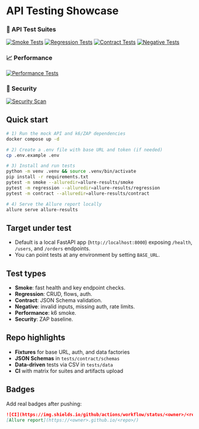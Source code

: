 # API Testing Showcase

### 🧪 API Test Suites

[![Smoke Tests](https://img.shields.io/github/actions/workflow/status/AddyAlago/custom-api-testing-showcase/api-tests.yml?label=smoke&logo=pytest)](https://github.com/<YOUR_GH_USER>/<REPO>/actions/workflows/api-tests.yml)
[![Regression Tests](https://img.shields.io/github/actions/workflow/status/AddyAlago/custom-api-testing-showcase/api-tests.yml?label=regression&logo=pytest)](https://github.com/<YOUR_GH_USER>/<REPO>/actions/workflows/api-tests.yml)
[![Contract Tests](https://img.shields.io/github/actions/workflow/status/AddyAlago/custom-api-testing-showcase/api-tests.yml?label=contract&logo=pytest)](https://github.com/<YOUR_GH_USER>/<REPO>/actions/workflows/api-tests.yml)
[![Negative Tests](https://img.shields.io/github/actions/workflow/status/AddyAlago/custom-api-testing-showcase/api-tests.yml?label=negative&logo=pytest)](https://github.com/<YOUR_GH_USER>/<REPO>/actions/workflows/api-tests.yml)

### 📈 Performance

[![Performance Tests](https://img.shields.io/github/actions/workflow/status/AddyAlago/custom-api-testing-showcase/api-tests.yml?label=performance&logo=k6)](https://github.com/<YOUR_GH_USER>/<REPO>/actions/workflows/api-tests.yml)

### 🔐 Security

[![Security Scan](https://img.shields.io/github/actions/workflow/status/AddyAlago/custom-api-testing-showcase/api-tests.yml?label=security&logo=github)](https://github.com/<YOUR_GH_USER>/<REPO>/actions/workflows/api-tests.yml)

## Quick start

```bash
# 1) Run the mock API and k6/ZAP dependencies
docker compose up -d

# 2) Create a .env file with base URL and token (if needed)
cp .env.example .env

# 3) Install and run tests
python -m venv .venv && source .venv/bin/activate
pip install -r requirements.txt
pytest -m smoke --alluredir=allure-results/smoke
pytest -m regression --alluredir=allure-results/regression
pytest -m contract --alluredir=allure-results/contract

# 4) Serve the Allure report locally
allure serve allure-results
```

## Target under test
- Default is a local FastAPI app (`http://localhost:8000`) exposing `/health`, `/users`, and `/orders` endpoints.
- You can point tests at any environment by setting `BASE_URL`.

## Test types
- **Smoke**: fast health and key endpoint checks.
- **Regression**: CRUD, flows, auth.
- **Contract**: JSON Schema validation.
- **Negative**: invalid inputs, missing auth, rate limits.
- **Performance**: k6 smoke.
- **Security**: ZAP baseline.

## Repo highlights
- **Fixtures** for base URL, auth, and data factories
- **JSON Schemas** in `tests/contract/schemas`
- **Data-driven** tests via CSV in `tests/data`
- **CI** with matrix for suites and artifacts upload

## Badges
Add real badges after pushing:
```md
![CI](https://img.shields.io/github/actions/workflow/status/<owner>/<repo>/api-tests.yml?branch=main)
[Allure report](https://<owner>.github.io/<repo>/)
```
